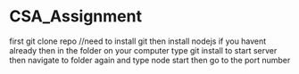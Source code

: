 # CSA_Assignment
first git clone repo //need to install git
then install nodejs if you havent already
then in the folder on your computer type git install
to start server then navigate to folder again and type node start then go to the port number
